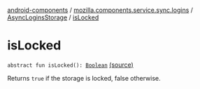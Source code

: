 [android-components](../../index.md) / [mozilla.components.service.sync.logins](../index.md) / [AsyncLoginsStorage](index.md) / [isLocked](./is-locked.md)

# isLocked

`abstract fun isLocked(): `[`Boolean`](https://kotlinlang.org/api/latest/jvm/stdlib/kotlin/-boolean/index.html) [(source)](https://github.com/mozilla-mobile/android-components/blob/master/components/service/sync-logins/src/main/java/mozilla/components/service/sync/logins/AsyncLoginsStorage.kt#L138)

Returns `true` if the storage is locked, false otherwise.

